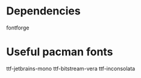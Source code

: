 # Dependencies

fontforge

# Useful pacman fonts

ttf-jetbrains-mono
ttf-bitstream-vera
ttf-inconsolata
